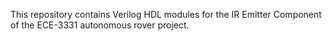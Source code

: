 This repository contains Verilog HDL modules for the IR Emitter Component of the ECE-3331 autonomous rover project.
